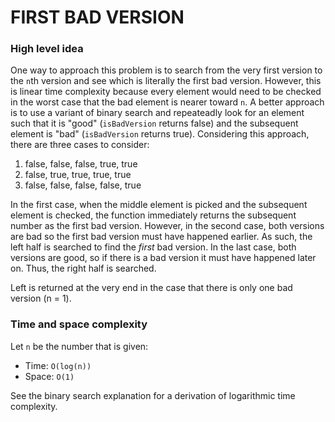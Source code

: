 # FIRST BAD VERSION

### High level idea

One way to approach this problem is to search from the very first version to the `n`th version and see which is literally the first bad version. However, this is linear time complexity because every element would need to be checked in the worst case that the bad element is nearer toward `n`. A better approach is to use a variant of binary search and repeateadly look for an element such that it is "good" (`isBadVersion` returns false) and the subsequent element is "bad" (`isBadVersion` returns true). Considering this approach, there are three cases to consider:

1. false, false, false, true, true
2. false, true, true, true, true
3. false, false, false, false, true

In the first case, when the middle element is picked and the subsequent element is checked, the function immediately returns the subsequent number as the first bad version. However, in the second case, both versions are bad so the first bad version must have happened earlier. As such, the left half is searched to find the _first_ bad version. In the last case, both versions are good, so if there is a bad version it must have happened later on. Thus, the right half is searched.

Left is returned at the very end in the case that there is only one bad version (n = 1).

### Time and space complexity

Let `n` be the number that is given:

- Time: `O(log(n))` <br>
- Space: `O(1)` <br>

See the binary search explanation for a derivation of logarithmic time complexity.

